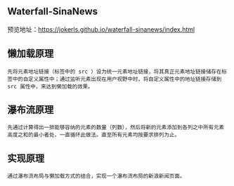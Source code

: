 ## Waterfall-SinaNews

预览地址：https://jokerls.github.io/waterfall-sinanews/index.html

## 懒加载原理
    先将元素地址链接（标签中的 src ）设为统一元素地址链接，将其真正元素地址链接储存在标签中的自定义属性中；通过监听元素出现在用户视野中时，将自定义属性中的地址链接存储到 src 属性中，来达到懒加载的效果。

## 瀑布流原理
    先通过计算得出一排能够容纳的元素的数量（列数），然后将新的元素添加到各列之中所有元素高度之和的最小者处，一直循环此做法。直至所有元素均按要求排列为止。

## 实现原理
    通过瀑布流布局与懒加载方式的结合，实现一个瀑布流布局的新浪新闻页面。
